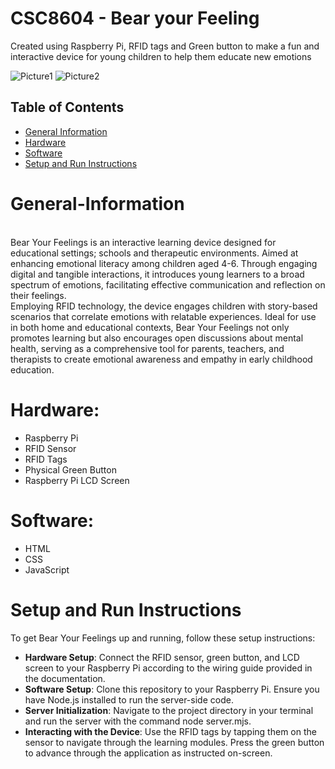 # CSC8604 - Bear your Feeling
Created using Raspberry Pi, RFID tags and Green button to make a fun and interactive device for young children to help them educate new emotions

![Picture1](https://github.com/SakarRaiNepal/CSC8604/assets/143952149/c0fa171d-fdeb-40d7-ad62-0a7a2f33b09d)
![Picture2](https://github.com/SakarRaiNepal/CSC8604/assets/143952149/f9e619a1-764e-4e60-a3e8-381a72686c5a)


## Table of Contents
- [General Information](#General-Information)
- [Hardware](#Hardware)
- [Software](#Software)
- [Setup and Run Instructions](#Setup-and-Run-Instructions)


# General-Information
<br> Bear Your Feelings is an interactive learning device designed for educational settings; schools and therapeutic environments. Aimed at enhancing emotional literacy among children aged 4-6. Through engaging digital and tangible interactions, it introduces young learners to a broad spectrum of emotions, facilitating effective communication and reflection on their feelings.
<br> Employing RFID technology, the device engages children with story-based scenarios that correlate emotions with relatable experiences. Ideal for use in both home and educational contexts, Bear Your Feelings not only promotes learning but also encourages open discussions about mental health, serving as a comprehensive tool for parents, teachers, and therapists to create emotional awareness and empathy in early childhood education.

# Hardware:
- Raspberry Pi 
- RFID Sensor
- RFID Tags
- Physical Green Button
- Raspberry Pi LCD Screen

# Software:
- HTML
- CSS
- JavaScript

# Setup and Run Instructions
To get Bear Your Feelings up and running, follow these setup instructions:

- **Hardware Setup**: Connect the RFID sensor, green button, and LCD screen to your Raspberry Pi according to the wiring guide provided in the documentation.
- **Software Setup**: Clone this repository to your Raspberry Pi. Ensure you have Node.js installed to run the server-side code.
- **Server Initialization**: Navigate to the project directory in your terminal and run the server with the command node server.mjs.
- **Interacting with the Device**: Use the RFID tags by tapping them on the sensor to navigate through the learning modules. Press the green button to advance through the application as instructed on-screen.
